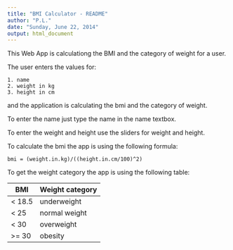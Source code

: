 ```yaml
---
title: "BMI Calculator - README"
author: "P.L."
date: "Sunday, June 22, 2014"
output: html_document
---
```

This Web App is calculationg the BMI and the category of weight for a user.

The user enters the values for:

    1. name
    2. weight in kg
    3. height in cm

and the application is calculating the bmi and the category of weight.

To enter the name just type the name in the name textbox. 

To enter the weight and height use the sliders for weight and height.

To calculate the bmi the app is using the following formula:


    bmi = (weight.in.kg)/((height.in.cm/100)^2)


To get the weight category the app is using the following table:

| BMI        | Weight category |
| ---------- | --------------- |
| < 18.5     | underweight     |
| < 25       | normal weight   |
| < 30       | overweight      | 
| >= 30      | obesity         |



